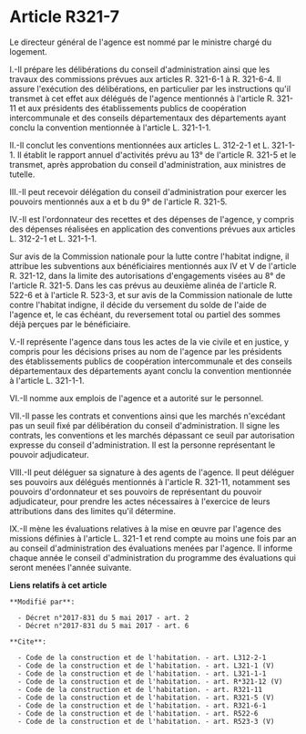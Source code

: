 # Article R321-7

Le directeur général de l'agence est nommé par le ministre chargé du logement. 

I.-Il prépare les délibérations du conseil d'administration ainsi que les travaux des commissions prévues aux articles R.
321-6-1 à R. 321-6-4. Il assure l'exécution des délibérations, en particulier par les instructions qu'il transmet à cet effet
aux délégués de l'agence mentionnés à l'article R. 321-11 et aux présidents des établissements publics de coopération
intercommunale et des conseils départementaux des départements ayant conclu la convention mentionnée à l'article L. 321-1-1. 

II.-Il conclut les conventions mentionnées aux articles L. 312-2-1 et L. 321-1-1. Il établit le rapport annuel d'activités
prévu au 13° de l'article R. 321-5 et le transmet, après approbation du conseil d'administration, aux ministres de tutelle. 

III.-Il peut recevoir délégation du conseil d'administration pour exercer les pouvoirs mentionnés aux a et b du 9° de
l'article R. 321-5. 

IV.-Il est l'ordonnateur des recettes et des dépenses de l'agence, y compris des dépenses réalisées en application des
conventions prévues aux articles L. 312-2-1 et L. 321-1-1. 

Sur avis de la Commission nationale pour la lutte contre l'habitat indigne, il attribue les subventions aux bénéficiaires
mentionnés aux IV et V de l'article R. 321-12, dans la limite des autorisations d'engagements visées au 8° de l'article R.
321-5. Dans les cas prévus au deuxième alinéa de l'article R. 522-6 et à l'article R. 523-3, et sur avis de la Commission
nationale de lutte contre l'habitat indigne, il décide du versement du solde de l'aide de l'agence et, le cas échéant, du
reversement total ou partiel des sommes déjà perçues par le bénéficiaire. 

V.-Il représente l'agence dans tous les actes de la vie civile et en justice, y compris pour les décisions prises au nom de
l'agence par les présidents des établissements publics de coopération intercommunale et des conseils départementaux des
départements ayant conclu la convention mentionnée à l'article L. 321-1-1. 

VI.-Il nomme aux emplois de l'agence et a autorité sur le personnel. 

VII.-Il passe les contrats et conventions ainsi que les marchés n'excédant pas un seuil fixé par délibération du conseil
d'administration. Il signe les contrats, les conventions et les marchés dépassant ce seuil par autorisation expresse du
conseil d'administration. Il est la personne représentant le pouvoir adjudicateur. 

VIII.-Il peut déléguer sa signature à des agents de l'agence. Il peut déléguer ses pouvoirs aux délégués mentionnés à
l'article R. 321-11, notamment ses pouvoirs d'ordonnateur et ses pouvoirs de représentant du pouvoir adjudicateur, pour
prendre les actes nécessaires à l'exercice de leurs attributions dans des limites qu'il détermine. 

IX.-Il mène les évaluations relatives à la mise en œuvre par l'agence des missions définies à l'article L. 321-1 et rend
compte au moins une fois par an au conseil d'administration des évaluations menées par l'agence. Il informe chaque année le
conseil d'administration du programme des évaluations qui seront menées l'année suivante.

**Liens relatifs à cet article**

	**Modifié par**:

	  - Décret n°2017-831 du 5 mai 2017 - art. 2
	  - Décret n°2017-831 du 5 mai 2017 - art. 6

	**Cite**:

	  - Code de la construction et de l'habitation. - art. L312-2-1
	  - Code de la construction et de l'habitation. - art. L321-1 (V)
	  - Code de la construction et de l'habitation. - art. L321-1-1
	  - Code de la construction et de l'habitation. - art. R*321-12 (V)
	  - Code de la construction et de l'habitation. - art. R321-11
	  - Code de la construction et de l'habitation. - art. R321-5 (V)
	  - Code de la construction et de l'habitation. - art. R321-6-1
	  - Code de la construction et de l'habitation. - art. R522-6
	  - Code de la construction et de l'habitation. - art. R523-3 (V)
